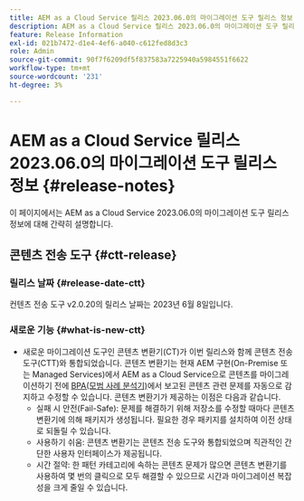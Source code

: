 ```yaml
---
title: AEM as a Cloud Service 릴리스 2023.06.0의 마이그레이션 도구 릴리스 정보
description: AEM as a Cloud Service 릴리스 2023.06.0의 마이그레이션 도구 릴리스 정보
feature: Release Information
exl-id: 021b7472-d1e4-4ef6-a040-c612fed8d3c3
role: Admin
source-git-commit: 90f7f6209df5f837583a7225940a5984551f6622
workflow-type: tm+mt
source-wordcount: '231'
ht-degree: 3%

---
```


# AEM as a Cloud Service 릴리스 2023.06.0의 마이그레이션 도구 릴리스 정보 {#release-notes}

이 페이지에서는 AEM as a Cloud Service 2023.06.0의 마이그레이션 도구 릴리스 정보에 대해 간략히 설명합니다.

## 콘텐츠 전송 도구 {#ctt-release}

### 릴리스 날짜 {#release-date-ctt}

컨텐츠 전송 도구 v2.0.20의 릴리스 날짜는 2023년 6월 8일입니다.

### 새로운 기능 {#what-is-new-ctt}

* 새로운 마이그레이션 도구인 콘텐츠 변환기(CT)가 이번 릴리스와 함께 콘텐츠 전송 도구(CTT)와 통합되었습니다. 콘텐츠 변환기는 현재 AEM 구현(On-Premise 또는 Managed Services)에서 AEM as a Cloud Service으로 콘텐츠를 마이그레이션하기 전에 [BPA(모범 사례 분석기)](https://experienceleague.adobe.com/docs/experience-manager-cloud-service/content/migration-journey/cloud-migration/best-practices-analyzer/overview-best-practices-analyzer.html?lang=ko)에서 보고된 콘텐츠 관련 문제를 자동으로 감지하고 수정할 수 있습니다.
콘텐츠 변환기가 제공하는 이점은 다음과 같습니다.
   * 실패 시 안전(Fail-Safe): 문제를 해결하기 위해 저장소를 수정할 때마다 콘텐츠 변환기에 의해 패키지가 생성됩니다. 필요한 경우 패키지를 설치하여 이전 상태로 되돌릴 수 있습니다.
   * 사용하기 쉬움: 콘텐츠 변환기는 콘텐츠 전송 도구와 통합되었으며 직관적인 간단한 사용자 인터페이스가 제공됩니다.
   * 시간 절약: 한 패턴 카테고리에 속하는 콘텐츠 문제가 많으면 콘텐츠 변환기를 사용하여 몇 번의 클릭으로 모두 해결할 수 있으므로 시간과 마이그레이션 복잡성을 크게 줄일 수 있습니다.
